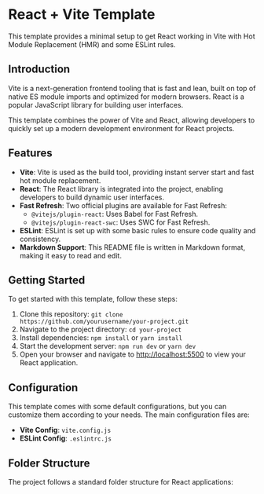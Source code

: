 # React + Vite Template

This template provides a minimal setup to get React working in Vite with Hot Module Replacement (HMR) and some ESLint rules.

## Introduction

Vite is a next-generation frontend tooling that is fast and lean, built on top of native ES module imports and optimized for modern browsers. React is a popular JavaScript library for building user interfaces.

This template combines the power of Vite and React, allowing developers to quickly set up a modern development environment for React projects.

## Features

- **Vite**: Vite is used as the build tool, providing instant server start and fast hot module replacement.
- **React**: The React library is integrated into the project, enabling developers to build dynamic user interfaces.
- **Fast Refresh**: Two official plugins are available for Fast Refresh:
  - `@vitejs/plugin-react`: Uses Babel for Fast Refresh.
  - `@vitejs/plugin-react-swc`: Uses SWC for Fast Refresh.
- **ESLint**: ESLint is set up with some basic rules to ensure code quality and consistency.
- **Markdown Support**: This README file is written in Markdown format, making it easy to read and edit.

## Getting Started

To get started with this template, follow these steps:

1. Clone this repository: `git clone https://github.com/yourusername/your-project.git`
2. Navigate to the project directory: `cd your-project`
3. Install dependencies: `npm install` or `yarn install`
4. Start the development server: `npm run dev` or `yarn dev`
5. Open your browser and navigate to [http://localhost:5500](http://localhost:3000) to view your React application.

## Configuration

This template comes with some default configurations, but you can customize them according to your needs. The main configuration files are:

- **Vite Config**: `vite.config.js`
- **ESLint Config**: `.eslintrc.js`

## Folder Structure

The project follows a standard folder structure for React applications:
